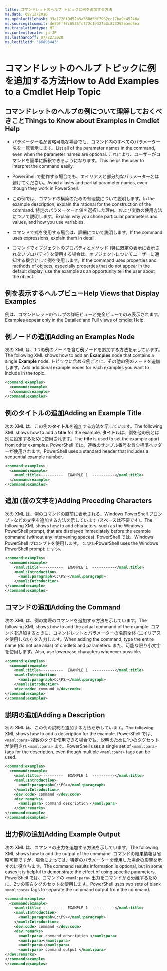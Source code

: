 ```yaml
---
title: コマンドレットのヘルプ トピックに例を追加する方法
ms.date: 09/12/2016
ms.openlocfilehash: 33a1726f9d52b5a368d5df7962cc17ba9c45246a
ms.sourcegitcommit: de59ff77c6535fc772c1e327b3c823295eaed6ea
ms.translationtype: MT
ms.contentlocale: ja-JP
ms.lasthandoff: 07/22/2020
ms.locfileid: "86893443"
---
```

# <a name="how-to-add-examples-to-a-cmdlet-help-topic"></a><span data-ttu-id="866b4-102">コマンドレットのヘルプ トピックに例を追加する方法</span><span class="sxs-lookup"><span data-stu-id="866b4-102">How to Add Examples to a Cmdlet Help Topic</span></span>

## <a name="things-to-know-about-examples-in-cmdlet-help"></a><span data-ttu-id="866b4-103">コマンドレットのヘルプの例について理解しておくべきこと</span><span class="sxs-lookup"><span data-stu-id="866b4-103">Things to Know about Examples in Cmdlet Help</span></span>

- <span data-ttu-id="866b4-104">パラメーター名が省略可能な場合でも、コマンド内のすべてのパラメーター名を一覧表示します。</span><span class="sxs-lookup"><span data-stu-id="866b4-104">List all of the parameter names in the command, even when the parameter names are optional.</span></span> <span data-ttu-id="866b4-105">これにより、ユーザーがコマンドを簡単に解釈できるようになります。</span><span class="sxs-lookup"><span data-stu-id="866b4-105">This helps the user to interpret the command easily.</span></span>

- <span data-ttu-id="866b4-106">PowerShell で動作する場合でも、エイリアスと部分的なパラメーター名は避けてください。</span><span class="sxs-lookup"><span data-stu-id="866b4-106">Avoid aliases and partial parameter names, even though they work in PowerShell.</span></span>

- <span data-ttu-id="866b4-107">この例では、コマンドの構築のための有理数について説明します。</span><span class="sxs-lookup"><span data-stu-id="866b4-107">In the example description, explain the rational for the construction of the command.</span></span> <span data-ttu-id="866b4-108">特定のパラメーターと値を選択した理由、および変数の使用方法について説明します。</span><span class="sxs-lookup"><span data-stu-id="866b4-108">Explain why you chose particular parameters and values, and how you use variables.</span></span>

- <span data-ttu-id="866b4-109">コマンドで式を使用する場合は、詳細について説明します。</span><span class="sxs-lookup"><span data-stu-id="866b4-109">If the command uses expressions, explain them in detail.</span></span>

- <span data-ttu-id="866b4-110">コマンドでオブジェクトのプロパティとメソッド (特に既定の表示に表示されないプロパティ) を使用する場合は、オブジェクトについてユーザーに通知する機会として例を使用します。</span><span class="sxs-lookup"><span data-stu-id="866b4-110">If the command uses properties and methods of objects, especially properties that do not appear in the default display, use the example as an opportunity tell the user about the object.</span></span>

## <a name="help-views-that-display-examples"></a><span data-ttu-id="866b4-111">例を表示するヘルプビュー</span><span class="sxs-lookup"><span data-stu-id="866b4-111">Help Views that Display Examples</span></span>

<span data-ttu-id="866b4-112">例は、コマンドレットのヘルプの詳細ビューと完全ビューでのみ表示されます。</span><span class="sxs-lookup"><span data-stu-id="866b4-112">Examples appear only in the Detailed and Full views of cmdlet Help.</span></span>

## <a name="adding-an-examples-node"></a><span data-ttu-id="866b4-113">例ノードの追加</span><span class="sxs-lookup"><span data-stu-id="866b4-113">Adding an Examples Node</span></span>

<span data-ttu-id="866b4-114">次の XML は、1つの**例**のノードを含む**例**ノードを追加する方法を示しています。</span><span class="sxs-lookup"><span data-stu-id="866b4-114">The following XML shows how to add an **Examples** node that contains a single **Example** node.</span></span> <span data-ttu-id="866b4-115">トピックに含める例ごとに、その他の例のノードを追加します。</span><span class="sxs-lookup"><span data-stu-id="866b4-115">Add additional example nodes for each examples you want to include in the topic.</span></span>

```xml
<command:examples>
  <command:example>
  </command:example>
</command:examples>
```

## <a name="adding-an-example-title"></a><span data-ttu-id="866b4-116">例のタイトルの追加</span><span class="sxs-lookup"><span data-stu-id="866b4-116">Adding an Example Title</span></span>

<span data-ttu-id="866b4-117">次の XML は、この例の**タイトル**を追加する方法を示しています。</span><span class="sxs-lookup"><span data-stu-id="866b4-117">The following XML shows how to add a **title** for the example.</span></span> <span data-ttu-id="866b4-118">**タイトル**は、例を他の例とは別に設定するために使用されます。</span><span class="sxs-lookup"><span data-stu-id="866b4-118">The **title** is used to set the example apart from other examples.</span></span> <span data-ttu-id="866b4-119">PowerShell では、連番のサンプル番号を含む標準ヘッダーが使用されます。</span><span class="sxs-lookup"><span data-stu-id="866b4-119">PowerShell uses a standard header that includes a sequential example number.</span></span>

```xml
<command:examples>
  <command:example>
    <maml:title>----------  EXAMPLE 1  ----------</maml:title>
  </command:example>
</command:examples>
```

## <a name="adding-preceding-characters"></a><span data-ttu-id="866b4-120">追加 (前の文字を)</span><span class="sxs-lookup"><span data-stu-id="866b4-120">Adding Preceding Characters</span></span>

<span data-ttu-id="866b4-121">次の XML は、例のコマンドの直前に表示される、Windows PowerShell プロンプトなどの文字を追加する方法を示しています (スペースは不要です)。</span><span class="sxs-lookup"><span data-stu-id="866b4-121">The following XML shows how to add characters, such as the Windows PowerShell prompt, that are displayed immediately before the example command (without any intervening spaces).</span></span> <span data-ttu-id="866b4-122">PowerShell では、Windows PowerShell プロンプトを使用します。 `C:\PS>`</span><span class="sxs-lookup"><span data-stu-id="866b4-122">PowerShell uses the Windows PowerShell prompt: `C:\PS>`.</span></span>

```xml
<command:examples>
  <command:example>
    <maml:title>----------  EXAMPLE 1  ----------</maml:title>
    <maml:Introduction>
      <maml:paragraph>C:\PS></maml:paragraph>
    </maml:Introduction>
</command:example>
</command:examples>
```

## <a name="adding-the-command"></a><span data-ttu-id="866b4-123">コマンドの追加</span><span class="sxs-lookup"><span data-stu-id="866b4-123">Adding the Command</span></span>

<span data-ttu-id="866b4-124">次の XML は、例の実際のコマンドを追加する方法を示しています。</span><span class="sxs-lookup"><span data-stu-id="866b4-124">The following XML shows how to add the actual command of the example.</span></span> <span data-ttu-id="866b4-125">コマンドを追加するときに、コマンドレットとパラメーターの名前全体 (エイリアスを使用しない) を入力します。</span><span class="sxs-lookup"><span data-stu-id="866b4-125">When adding the command, type the entire name (do not use alias) of cmdlets and parameters.</span></span> <span data-ttu-id="866b4-126">また、可能な限り小文字を使用します。</span><span class="sxs-lookup"><span data-stu-id="866b4-126">Also, use lowercase characters whenever possible.</span></span>

```xml
<command:examples>
  <command:example>
    <maml:title>----------  EXAMPLE 1  ----------</maml:title>
    <maml:Introduction>
      <maml:paragraph>C:\PS></maml:paragraph>
    </maml:Introduction>
    <dev:code> command </dev:code>
</command:example>
</command:examples>
```

## <a name="adding-a-description"></a><span data-ttu-id="866b4-127">説明の追加</span><span class="sxs-lookup"><span data-stu-id="866b4-127">Adding a Description</span></span>

<span data-ttu-id="866b4-128">次の XML は、この例の説明を追加する方法を示しています。</span><span class="sxs-lookup"><span data-stu-id="866b4-128">The following XML shows how to add a description for the example.</span></span> <span data-ttu-id="866b4-129">PowerShell では、 `<maml:para>` 複数のタグを使用できる場合でも、説明のために1つのタグセットが使用され `<maml:para>` ます。</span><span class="sxs-lookup"><span data-stu-id="866b4-129">PowerShell uses a single set of `<maml:para>` tags for the description, even though multiple `<maml:para>` tags can be used.</span></span>

```xml
<command:examples>
  <command:example>
    <maml:title>----------  EXAMPLE 1  ----------</maml:title>
    <maml:Introduction>
      <maml:paragraph>C:\PS></maml:paragraph>
    </maml:Introduction>
    <dev:code> command </dev:code>
    <dev:remarks>
      <maml:para> command description </maml:para>
    </dev:remarks>
</command:example>
</command:examples>
```

## <a name="adding-example-output"></a><span data-ttu-id="866b4-130">出力例の追加</span><span class="sxs-lookup"><span data-stu-id="866b4-130">Adding Example Output</span></span>

<span data-ttu-id="866b4-131">次の XML は、コマンドの出力を追加する方法を示しています。</span><span class="sxs-lookup"><span data-stu-id="866b4-131">The following XML shows how to add the output of the command.</span></span> <span data-ttu-id="866b4-132">コマンドの結果情報は省略可能ですが、場合によっては、特定のパラメーターを使用した場合の影響を示すのに役立ちます。</span><span class="sxs-lookup"><span data-stu-id="866b4-132">The command results information is optional, but in some cases it is helpful to demonstrate the effect of using specific parameters.</span></span>
<span data-ttu-id="866b4-133">PowerShell では、コマンドの `<maml:para>` 出力をコマンドから分離するために、2つの空白タグのセットを使用します。</span><span class="sxs-lookup"><span data-stu-id="866b4-133">PowerShell uses two sets of blank `<maml:para>` tags to separate the command output from the command.</span></span>

```xml
<command:examples>
  <command:example>
    <maml:title>----------  EXAMPLE 1  ----------</maml:title>
    <maml:Introduction>
      <maml:paragraph>C:\PS></maml:paragraph>
    </maml:Introduction>
    <dev:code> command </dev:code>
    <dev:remarks>
      <maml:para> command description </maml:para>
      <maml:para></maml:para>
      <maml:para></maml:para>
      <maml:para> command output </maml:para>
</dev:remarks>
</command:example>
</command:examples>
```
